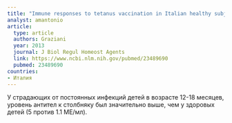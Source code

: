 ```yaml
---
title: "Immune responses to tetanus vaccination in Italian healthy subjects and children with recurrent infections"
analyst: amantonio
article:
  type: article
  authors: Graziani
  year: 2013
  journal: J Biol Regul Homeost Agents
  link: https://www.ncbi.nlm.nih.gov/pubmed/23489690
  pubmed: 23489690
countries:
- Италия
---
```


У страдающих от постоянных инфекций детей в возрасте 12-18 месяцев, уровень антител к столбняку был значительно выше, чем у здоровых детей (5 против 1.1 МЕ/мл).


